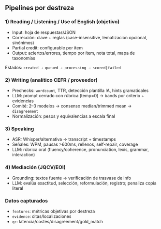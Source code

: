 ## Pipelines por destreza

### 1) Reading / Listening / Use of English (objetivo)

- Input: hoja de respuestas/JSON
- Corrección: clave + reglas (case-insensitive, lematización opcional, sinónimos)
- Partial credit: configurable por ítem
- Output: aciertos/errores, tiempo por ítem, nota total, mapa de taxonomías

Estados: `created → queued → processing → scored|failed`

### 2) Writing (analítico CEFR / proveedor)

- Prechecks: `wordcount`, TTR, detección plantilla IA, hints gramaticales
- LLM: prompt cerrado con rúbrica (temp=0) → bands por criterio + evidencias
- Comité: 2–3 modelos → consenso median/trimmed mean → `disagreement`
- Normalización: pesos y equivalencias a escala final

### 3) Speaking

- ASR: Whisper/alternativa → transcript + timestamps
- Señales: WPM, pausas >600ms, rellenos, self-repair, coverage
- LLM: rúbrica oral (fluency/coherence, pronunciation, lexis, grammar, interaction)

### 4) Mediación (JQCV/EOI)

- Grounding: textos fuente → verificación de trasvase de info
- LLM: evalúa exactitud, selección, reformulación, registro; penaliza copia literal

### Datos capturados

- `features`: métricas objetivas por destreza
- `evidence`: citas/localizaciones
- `qc`: latencia/costes/disagreement/gold_match
